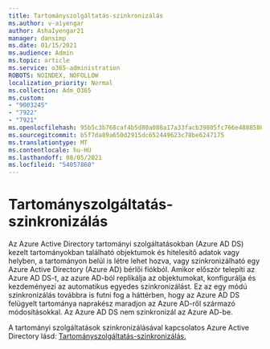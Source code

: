 ```yaml
---
title: Tartományszolgáltatás-szinkronizálás
ms.author: v-aiyengar
author: AshaIyengar21
manager: dansimp
ms.date: 01/15/2021
ms.audience: Admin
ms.topic: article
ms.service: o365-administration
ROBOTS: NOINDEX, NOFOLLOW
localization_priority: Normal
ms.collection: Adm_O365
ms.custom:
- "9003245"
- "7922"
- "7921"
ms.openlocfilehash: 95b5c3b768caf4b5d80a088a17a33facb39805fc766e4888586ae052d91681e3
ms.sourcegitcommit: b5f7da89a650d2915dc652449623c78be6247175
ms.translationtype: MT
ms.contentlocale: hu-HU
ms.lasthandoff: 08/05/2021
ms.locfileid: "54057860"
---
```

# <a name="domain-service-synchronization"></a>Tartományszolgáltatás-szinkronizálás

Az Azure Active Directory tartományi szolgáltatásokban (Azure AD DS) kezelt tartományokban található objektumok és hitelesítő adatok vagy helyben, a tartományon belül is létre lehet hozva, vagy szinkronizálható egy Azure Active Directory (Azure AD) bérlői fiókból. Amikor először telepíti az Azure AD DS-t, az azure AD-ból replikálja az objektumokat, konfigurálja és kezdeményezi az automatikus egyedes szinkronizálást. Ez az egy módú szinkronizálás továbbra is futni fog a háttérben, hogy az Azure AD DS felügyelt tartománya naprakész maradjon az Azure AD-ről származó módosításokkal. Az Azure AD DS nem szinkronizál az Azure AD-be.

A tartományi szolgáltatások szinkronizálásával kapcsolatos Azure Active Directory lásd: [Tartományszolgáltatás-szinkronizálás.](https://docs.microsoft.com/azure/active-directory-domain-services/synchronization) 
